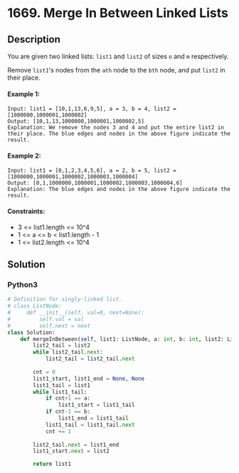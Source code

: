 # 1669. Merge In Between Linked Lists


## Description
You are given two linked lists: `list1` and `list2` of sizes `n` and `m` respectively.

Remove `list1`'s nodes from the `ath` node to the `bth` node, and put `list2` in their place.

#### Example 1:
```
Input: list1 = [10,1,13,6,9,5], a = 3, b = 4, list2 = [1000000,1000001,1000002]
Output: [10,1,13,1000000,1000001,1000002,5]
Explanation: We remove the nodes 3 and 4 and put the entire list2 in their place. The blue edges and nodes in the above figure indicate the result.
```

#### Example 2:
```
Input: list1 = [0,1,2,3,4,5,6], a = 2, b = 5, list2 = [1000000,1000001,1000002,1000003,1000004]
Output: [0,1,1000000,1000001,1000002,1000003,1000004,6]
Explanation: The blue edges and nodes in the above figure indicate the result.
```

#### Constraints:
- 3 <= list1.length <= 10^4
- 1 <= a <= b < list1.length - 1
- 1 <= list2.length <= 10^4


## Solution

### Python3
```python
# Definition for singly-linked list.
# class ListNode:
#     def __init__(self, val=0, next=None):
#         self.val = val
#         self.next = next
class Solution:
    def mergeInBetween(self, list1: ListNode, a: int, b: int, list2: ListNode) -> ListNode:
        list2_tail = list2
        while list2_tail.next:
            list2_tail = list2_tail.next
        
        cnt = 0
        list1_start, list1_end = None, None
        list1_tail = list1
        while list1_tail:
            if cnt+1 == a:
                list1_start = list1_tail
            if cnt-1 == b:
                list1_end = list1_tail
            list1_tail = list1_tail.next
            cnt += 1
        
        list2_tail.next = list1_end
        list1_start.next = list2

        return list1
```
